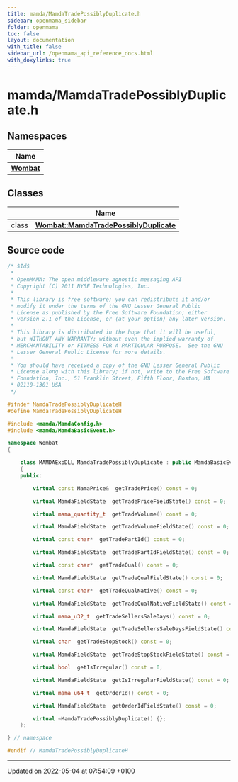 ```yaml
---
title: mamda/MamdaTradePossiblyDuplicate.h
sidebar: openmama_sidebar
folder: openmama
toc: false
layout: documentation
with_title: false
sidebar_url: /openmama_api_reference_docs.html
with_doxylinks: true
---
```


# mamda/MamdaTradePossiblyDuplicate.h



## Namespaces

| Name           |
| -------------- |
| **[Wombat](namespaceWombat.html)**  |

## Classes

|                | Name           |
| -------------- | -------------- |
| class | **[Wombat::MamdaTradePossiblyDuplicate](classWombat_1_1MamdaTradePossiblyDuplicate.html)**  |




## Source code

```cpp
/* $Id$
 *
 * OpenMAMA: The open middleware agnostic messaging API
 * Copyright (C) 2011 NYSE Technologies, Inc.
 *
 * This library is free software; you can redistribute it and/or
 * modify it under the terms of the GNU Lesser General Public
 * License as published by the Free Software Foundation; either
 * version 2.1 of the License, or (at your option) any later version.
 *
 * This library is distributed in the hope that it will be useful,
 * but WITHOUT ANY WARRANTY; without even the implied warranty of
 * MERCHANTABILITY or FITNESS FOR A PARTICULAR PURPOSE.  See the GNU
 * Lesser General Public License for more details.
 *
 * You should have received a copy of the GNU Lesser General Public
 * License along with this library; if not, write to the Free Software
 * Foundation, Inc., 51 Franklin Street, Fifth Floor, Boston, MA
 * 02110-1301 USA
 */

#ifndef MamdaTradePossiblyDuplicateH
#define MamdaTradePossiblyDuplicateH

#include <mamda/MamdaConfig.h>
#include <mamda/MamdaBasicEvent.h>

namespace Wombat
{

    class MAMDAExpDLL MamdaTradePossiblyDuplicate : public MamdaBasicEvent
    {
    public:

        virtual const MamaPrice&  getTradePrice() const = 0;

        virtual MamdaFieldState  getTradePriceFieldState() const = 0;

        virtual mama_quantity_t  getTradeVolume() const = 0;

        virtual MamdaFieldState  getTradeVolumeFieldState() const = 0;

        virtual const char*  getTradePartId() const = 0;

        virtual MamdaFieldState  getTradePartIdFieldState() const = 0;

        virtual const char*  getTradeQual() const = 0;

        virtual MamdaFieldState  getTradeQualFieldState() const = 0;

        virtual const char*  getTradeQualNative() const = 0;

        virtual MamdaFieldState  getTradeQualNativeFieldState() const = 0;

        virtual mama_u32_t  getTradeSellersSaleDays() const = 0;

        virtual MamdaFieldState  getTradeSellersSaleDaysFieldState() const = 0;

        virtual char  getTradeStopStock() const = 0;

        virtual MamdaFieldState  getTradeStopStockFieldState() const = 0;

        virtual bool  getIsIrregular() const = 0;

        virtual MamdaFieldState  getIsIrregularFieldState() const = 0;

        virtual mama_u64_t  getOrderId() const = 0;   

        virtual MamdaFieldState  getOrderIdFieldState() const = 0;

        virtual ~MamdaTradePossiblyDuplicate() {};
    };

} // namespace

#endif // MamdaTradePossiblyDuplicateH
```


-------------------------------

Updated on 2022-05-04 at 07:54:09 +0100
